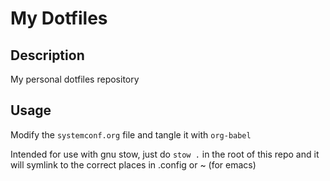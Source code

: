 # My Dotfiles

## Description

My personal dotfiles repository

## Usage

Modify the `systemconf.org` file and tangle it with `org-babel`

Intended for use with gnu stow, just do
`stow .` in the root of this repo and it will symlink to
the correct places in .config or ~ (for emacs)
